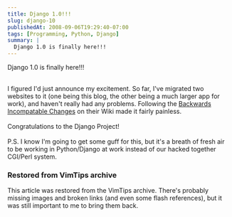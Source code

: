 ```yaml
---
title: Django 1.0!!!
slug: django-10
publishedAt: 2008-09-06T19:29:40-07:00
tags: [Programming, Python, Django]
summary: |
  Django 1.0 is finally here!!!
---
```

Django 1.0 is finally here!!!<br><br>

I figured I'd just announce my excitement.  So far, I've migrated two websites
to it (one being this blog, the other being a much larger app for work), and
haven't really had any problems.  Following the <a
href='http://code.djangoproject.com/wiki/BackwardsIncompatibleChanges'>Backwards
Incompatable Changes</a> on their Wiki made it fairly painless.<br><br>
Congratulations to the Django Project!<br><br>
P.S.  I know I'm going to get some guff for this, but it's a breath of fresh
air to be working in Python/Django at work instead of our hacked together
CGI/Perl system.

<div class="restored-from-archive">
  <h3>Restored from VimTips archive</h3>
  <p>
  This article was restored from the VimTips archive. There's probably
  missing images and broken links (and even some flash references), but it
  was still important to me to bring them back.
  </p>
</div>
